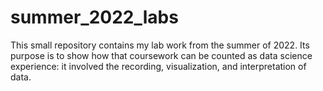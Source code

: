 # summer_2022_labs
This small repository contains my lab work from the summer of 2022. Its purpose is to show how that coursework can be counted as data science experience: it involved the recording, visualization, and interpretation of data.

